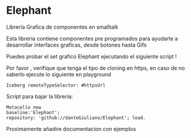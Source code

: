 # Elephant
Librería Grafica de componentes en smalltalk


Esta libreria contiene componentes pre programados para ayudarte a desarrollar interfaces graficas, desde botones hasta Gifs 

Puedes probar el set grafico Elephant ejecutando el siguiente script !

Por favor , verifique que tenga el tipo de cloning en https, en caso de no saberlo ejecute lo siguiente en playground 

```st
Iceberg remoteTypeSelector: #httpsUrl
```

Script para bajar la libreria:

```st
Metacello new
baseline:'Elephant';
repository: 'github://danteGiuliano/Elephant'; load.
```
Proximamente añadire documentacion con ejemplos 


